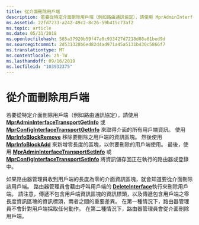 ```yaml
---
title: 從介面刪除用戶端
description: 若要從特定介面刪除用戶端（例如路由通訊協定），請使用 MprAdminInterfaceTransportGetInfo 或 MprConfigInterfaceTransportGetInfo 來取得介面的所有用戶端資訊。
ms.assetid: 22fd7233-a242-49c2-8c26-59b415c73af2
ms.topic: article
ms.date: 05/31/2018
ms.openlocfilehash: 585a37920b59f47a0c933427d7218d08a61bed9d
ms.sourcegitcommit: 2d531328b6ed82d4ad971a45a5131b430c5866f7
ms.translationtype: MT
ms.contentlocale: zh-TW
ms.lasthandoff: 09/16/2019
ms.locfileid: "103932375"
---
```

# <a name="deleting-a-client-from-an-interface"></a>從介面刪除用戶端

若要從特定介面刪除用戶端（例如路由通訊協定），請使用 [**MprAdminInterfaceTransportGetInfo**](/windows/desktop/api/Mprapi/nf-mprapi-mpradmininterfacetransportgetinfo) 或 [**MprConfigInterfaceTransportGetInfo**](/windows/desktop/api/Mprapi/nf-mprapi-mprconfiginterfacetransportgetinfo) 來取得介面的所有用戶端資訊。 使用 [**MprInfoBlockRemove**](/windows/desktop/api/Mprapi/nf-mprapi-mprinfoblockremove) 移除要刪除之用戶端的資訊區塊。 然後使用 [**MprInfoBlockAdd**](/windows/desktop/api/Mprapi/nf-mprapi-mprinfoblockadd) 來新增零長度的區塊，以供要刪除的用戶端使用。 最後，使用 [**MprAdminInterfaceTransportSetInfo**](/windows/desktop/api/Mprapi/nf-mprapi-mpradmininterfacetransportsetinfo) 或 [**MprConfigInterfaceTransportSetInfo**](/windows/desktop/api/Mprapi/nf-mprapi-mprconfiginterfacetransportsetinfo) 將資訊儲存回正在執行的路由器或登錄中。

如果路由器管理員收到用戶端的長度為零的介面資訊區塊，就會知道要從介面刪除該用戶端。 路由器管理員會藉由呼叫用戶端的 [**DeleteInterface**](/windows/desktop/api/Routprot/nc-routprot-pdelete_interface)執行來刪除用戶端。 請注意，傳遞不包含用戶端資訊區塊的資訊標頭，以及傳遞包含用戶端之零長度資訊區塊的資訊標頭，兩者之間的重要差異。 在第一種情況下，路由器管理員不會針對用戶端採取任何動作。 在第二種情況下，路由器管理員會從介面刪除用戶端。

 

 




